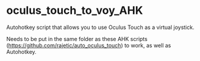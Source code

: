 # oculus_touch_to_voy_AHK
Autohotkey script that allows you to use Oculus Touch as a virtual joystick.

Needs to be put in the same folder as these AHK scripts (https://github.com/rajetic/auto_oculus_touch) to work, as well as Autohotkey.
